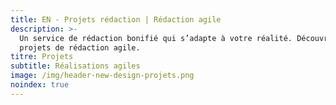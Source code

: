```yaml
---
title: EN - Projets rédaction | Rédaction agile
description: >-
  Un service de rédaction bonifié qui s’adapte à votre réalité. Découvrir les
  projets de rédaction agile.
titre: Projets
subtitle: Réalisations agiles
image: /img/header-new-design-projets.png
noindex: true
---
```


